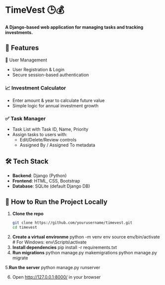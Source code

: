# TimeVest 🕒💰

**A Django-based web application for managing tasks and tracking investments.**

## 🔧 Features

👤 User Management
- User Registration & Login
- Secure session-based authentication

### 📈 Investment Calculator
- Enter amount & year to calculate future value
- Simple logic for annual investment growth

### ✅ Task Manager
- Task List with Task ID, Name, Priority
- Assign tasks to users with:
  - Edit/Delete/Review controls
  - Assigned By / Assigned To metadata

## 🛠 Tech Stack

- **Backend**: Django (Python)
- **Frontend**: HTML, CSS, Bootstrap
- **Database**: SQLite (default Django DB)

## 🚀 How to Run the Project Locally

1. **Clone the repo**
   ```bash
   git clone https://github.com/yourusername/timevest.git
   cd timevest

2. **Create a virtual environme**
   python -m venv env
   source env/bin/activate  # For Windows: env\Scripts\activate
3. **Install dependencies**
   pip install -r requirements.txt
4. **Run migrations**
   python manage.py makemigrations
   python manage.py migrate

5.**Run the server**
  python manage.py runserver

6. Open http://127.0.0.1:8000/ in your browser
  
